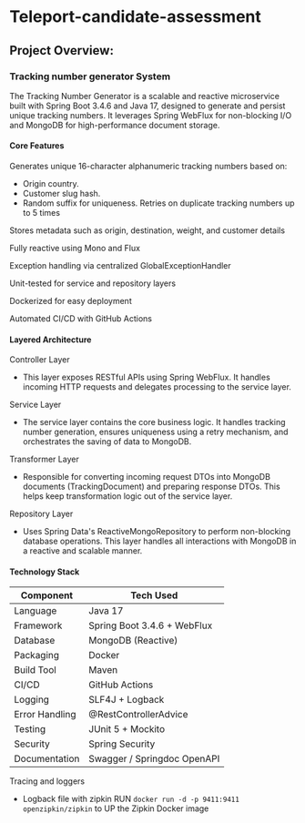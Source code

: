# Teleport-candidate-assessment
## Project Overview:
### Tracking number generator System
The Tracking Number Generator is a scalable and reactive microservice built with Spring Boot 3.4.6 and Java 17, designed to generate and persist unique tracking numbers. It leverages Spring WebFlux for non-blocking I/O and MongoDB for high-performance document storage.

#### Core Features
Generates unique 16-character alphanumeric tracking numbers based on:
* Origin country.
* Customer slug hash.
* Random suffix for uniqueness.
  Retries on duplicate tracking numbers up to 5 times

Stores metadata such as origin, destination, weight, and customer details

Fully reactive using Mono and Flux

Exception handling via centralized GlobalExceptionHandler

Unit-tested for service and repository layers

Dockerized for easy deployment

Automated CI/CD with GitHub Actions

#### Layered Architecture

Controller Layer
* This layer exposes RESTful APIs using Spring WebFlux. It handles incoming HTTP requests and delegates processing to the service layer.

Service Layer
* The service layer contains the core business logic. It handles tracking number generation, ensures uniqueness using a retry mechanism, and orchestrates the saving of data to MongoDB.

Transformer Layer
* Responsible for converting incoming request DTOs into MongoDB documents (TrackingDocument) and preparing response DTOs. This helps keep transformation logic out of the service layer.

Repository Layer
* Uses Spring Data's ReactiveMongoRepository to perform non-blocking database operations. This layer handles all interactions with MongoDB in a reactive and scalable manner.

#### Technology Stack

| Component      | Tech Used                   |
| -------------- |-----------------------------|
| Language       | Java 17                     |
| Framework      | Spring Boot 3.4.6 + WebFlux |
| Database       | MongoDB (Reactive)          |
| Packaging      | Docker                      |
| Build Tool     | Maven                       |
| CI/CD          | GitHub Actions              |
| Logging        | SLF4J + Logback             |
| Error Handling | @RestControllerAdvice       |
| Testing        | JUnit 5 + Mockito           |
| Security       | Spring Security             |
| Documentation  | Swagger / Springdoc OpenAPI |

Tracing and loggers
* Logback file with zipkin
  RUN `docker run -d -p 9411:9411 openzipkin/zipkin`  to UP the Zipkin Docker image




